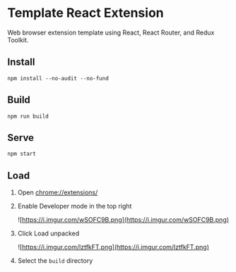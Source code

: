 # Template React Extension

Web browser extension template using React, React Router, and Redux Toolkit.

## Install

```shell
npm install --no-audit --no-fund
```

## Build

```shell
npm run build
```

## Serve

```shell
npm start
```

## Load

1. Open [chrome://extensions/](chrome://extensions/)
1. Enable Developer mode in the top right

    ![https://i.imgur.com/wSOFC9B.png](https://i.imgur.com/wSOFC9B.png)

1. Click Load unpacked

    ![https://i.imgur.com/lztfkFT.png](https://i.imgur.com/lztfkFT.png)

1. Select the `build` directory
